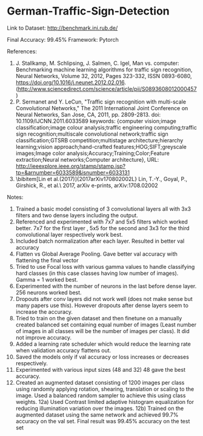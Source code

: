 # German-Traffic-Sign-Detection

Link to Dataset: http://benchmark.ini.rub.de/

Final Accuracy: 99.45%
Framework: Pytorch

References:
1) J. Stallkamp, M. Schlipsing, J. Salmen, C. Igel,
   Man vs. computer: Benchmarking machine learning algorithms for traffic sign recognition, Neural Networks, Volume 32, 2012, Pages 323-332, ISSN 0893-6080,
   https://doi.org/10.1016/j.neunet.2012.02.016. (http://www.sciencedirect.com/science/article/pii/S0893608012000457)
2) P. Sermanet and Y. LeCun, "Traffic sign recognition with multi-scale Convolutional Networks," The 2011 International Joint Conference on Neural Networks, San Jose, CA, 2011, pp. 2809-2813.
   doi: 10.1109/IJCNN.2011.6033589
   keywords: {computer vision;image classification;image colour analysis;traffic engineering computing;traffic sign recognition;multiscale convolutional network;traffic sign classification;GTSRB competition;multistage architecture;hierarchy learning;vision approach;hand-crafted features;HOG;SIFT;greyscale images;Image color analysis;Accuracy;Training;Color;Feature extraction;Neural networks;Computer architecture},
   URL: http://ieeexplore.ieee.org/stamp/stamp.jsp?tp=&arnumber=6033589&isnumber=6033131
3) \bibitem[Lin et al.(2017)]{2017arXiv170802002L} Lin, T.-Y., Goyal, P., Girshick, R., et al.\ 2017, arXiv e-prints, arXiv:1708.02002

Notes:


1) Trained a basic model consisting of 3 convolutional layers all with 3x3 filters and two dense layers including the output. 
2) Referenced and experimented with 7x7 and 5x5 filters which worked better. 7x7 for the first layer , 5x5 for the second and 3x3 for the third convolutional layer respectively work best.
3) Included batch normalization after each layer. Resulted in better val accuracy
4) Flatten vs Global Average Pooling. Gave better val accuracy with flattening the final vector
5) Tried to use Focal loss with various gamma values to handle classifying hard classes (in this case classes having low number of images). Gamma = 1 worked best.
6) Experimented with the number of neurons in the last before dense layer. 256 neurons worked best.
7) Dropouts after conv layers did not work well (does not make sense but many papers use this). However dropouts after dense layers seem to increase the accuracy.
8) Tried to train on the given dataset and then finetune on a manually created balanced set containing equal number of images (Least number of images in all classes will be the number of images per class). It did not improve accuracy.
9) Added a learning rate scheduler which would reduce the learning rate when validation accuracy flattens out.
10) Saved the models only if val accuracy or loss increases or decreases respectively.
11) Experimented with various input sizes (48 and 32) 48 gave the best accuracy.
12) Created an augmented dataset consisting of 1200 images per class using randomly applying rotation, shearing, translation or scaling to the image. Used a balanced random sampler to achieve this using class weights.
12a) Used Contrast limited adaptive histogram equalization for reducing illumination variation over the images.
12b) Trained on the augmented dataset using the same network and achieved 99.7% accuracy on the val set. Final result was 99.45% accuracy on the test set 
